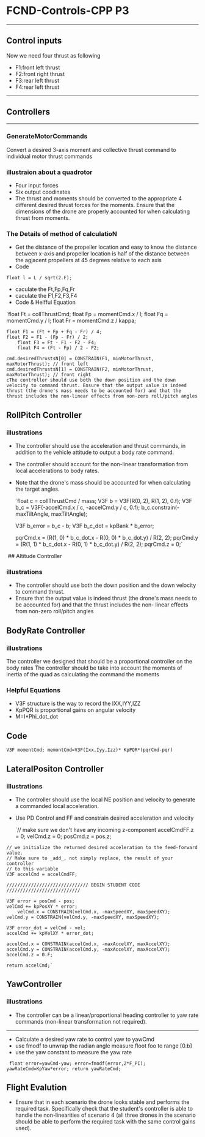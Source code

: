 # FCND-Controls-CPP P3 #

---
## Control inputs ##
Now we need four thrust as following

* F1:front left thrust 
* F2:front right thrust
* F3:rear left thrust
* F4:rear left thrust
---

## Controllers ###
---
### GenerateMotorCommands ###
Convert a desired 3-axis moment and collective thrust command to individual motor thrust commands
### illustraion about a quadrotor ###
* Four input forces
* Six output coodinates
* The thrust and moments should be converted to the appropriate 4 different desired thrust forces for the moments. Ensure that the dimensions of the drone are properly accounted for when calculating thrust from moments.

### The Details of method of calculatioN ###
* Get the distance of the propeller location and easy to know the distance between x-axis and propeller location is half of the distance between the agjacent propellers at 45 degrees relative to each axis
* Code 

`float l = L / sqrt(2.F);`

* caculate the Ft,Fp,Fq,Fr
* caculate the F1,F2,F3,F4
* Code & Helfful Equation

`float Ft = collThrustCmd;
	float Fp = momentCmd.x / l;
	float Fq = momentCmd.y / l;
	float Fr = momentCmd.z / kappa;

	float F1 = (Ft + Fp + Fq - Fr) / 4;
	float F2 = F1 - (Fp - Fr) / 2;
        float F3 = Ft - F1 - F2 - F4;
        float F4 = (Ft - Fp) / 2 - F2;

	cmd.desiredThrustsN[0] = CONSTRAIN(F1, minMotorThrust, maxMotorThrust); // front left
	cmd.desiredThrustsN[1] = CONSTRAIN(F2, minMotorThrust, maxMotorThrust); // front right
	cThe controller should use both the down position and the down velocity to command thrust. Ensure that the output value is indeed thrust (the drone's mass needs to be accounted for) and that the thrust includes the non-linear effects from non-zero roll/pitch angles
	

  
  ## RollPitch Controller
  
   ### illustrations
  * The controller should use the acceleration and thrust commands, in addition to the vehicle attitude to output a body rate command.
  * The controller should account for the non-linear transformation from local accelerations to body rates.
  * Note that the drone's mass should be accounted for when calculating the target angles.
  
  
  
  
       `float c = collThrustCmd / mass;
	V3F b = V3F(R(0, 2), R(1, 2), 0.f);
	V3F b_c = V3F(-accelCmd.x / c, -accelCmd.y / c, 0.f);
	b_c.constrain(-maxTiltAngle, maxTiltAngle);

	V3F b_error = b_c - b;
	V3F b_c_dot = kpBank * b_error;

	pqrCmd.x = (R(1, 0) * b_c_dot.x - R(0, 0) * b_c_dot.y) / R(2, 2);
	pqrCmd.y = (R(1, 1) * b_c_dot.x - R(0, 1) * b_c_dot.y) / R(2, 2);
	pqrCmd.z = 0;`
  
  
  
  
  
  
  
  
  
  
  
  
  ## Altitude Controller
  
  ### illustrations
  
 
  * The controller should use both the down position and the down velocity to command thrust. 
  * Ensure that the output value is indeed thrust (the drone's mass needs to be accounted for) and that the thrust includes the non-         linear effects from non-zero roll/pitch angles
  
  
   ## BodyRate Controller

  ### illustrations
  
  The controller we designed  that should be a proportional controller on the body rates 
  The controller should be take into account the moments of inertia of the quad as calculating the command the moments
  
  ### Helpful Equations
  * V3F structure is the way to record the IXX,IYY,IZZ
  * KpPQR is proportional gains on angular velocity
  * M=I*Phi_dot_dot
  
  ## Code
  
  `V3F momentCmd;
   memontCmd=V3F(Ixx,Iyy,Izz)* KpPQR*(pqrCmd-pqr)`
  
  
  
  
  ## LateralPositon Controller
  
  ### illustrations
  
   * The controller should use the local NE position and velocity to generate a commanded local acceleration.
  
   * Use PD Control and FF and constrain desired acceleration and velocity
     
       `// make sure we don't have any incoming z-component
	accelCmdFF.z = 0;
	velCmd.z = 0;
	posCmd.z = pos.z;

	// we initialize the returned desired acceleration to the feed-forward value.
	// Make sure to _add_, not simply replace, the result of your controller
	// to this variable
	V3F accelCmd = accelCmdFF;

	////////////////////////////// BEGIN STUDENT CODE ///////////////////////////

	V3F error = posCmd - pos;
	velCmd += kpPosXY * error;
        velCmd.x = CONSTRAIN(velCmd.x, -maxSpeedXY, maxSpeedXY);
	velCmd.y = CONSTRAIN(velCmd.y, -maxSpeedXY, maxSpeedXY);

	V3F error_dot = velCmd - vel;
	accelCmd += kpVelXY * error_dot;

	accelCmd.x = CONSTRAIN(accelCmd.x, -maxAccelXY, maxAccelXY);
	accelCmd.y = CONSTRAIN(accelCmd.y, -maxAccelXY, maxAccelXY);
	accelCmd.z = 0.F;
	
	return accelCmd;`
	

  
  ## YawController
  
  ### illustrations
  * The controller can be a linear/proportional heading controller to yaw rate commands (non-linear transformation not required).
  ---
   * Calculate a desired yaw rate to control yaw to yawCmd
   * use fmodf to unwrap the radian angle measure floot foo to range [0.b]
   * use the yaw constant to measure the yaw rate
   
   ` float error=yawCmd-yaw;
     error=fmodf(error,2*F_PI);
     yawRateCmd=KpYaw*error;
     return yawRateCmd;`
     
   
 
## Flight Evalution 
 * Ensure that in each scenario the drone looks stable and performs the required task. Specifically check that the student's controller is able to handle the non-linearities of scenario 4 (all three drones in the scenario should be able to perform the required task with the same control gains used).
 
 
